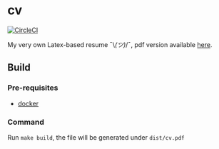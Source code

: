 # cv

[![CircleCI](https://circleci.com/gh/Ketouem/cv/tree/master.svg?style=svg)](https://circleci.com/gh/Ketouem/cv/tree/master)

My very own Latex-based resume ¯\\_(ツ)_/¯, pdf version available [here](https://public-dist.s3.amazonaws.com/cv.pdf).

## Build

### Pre-requisites

- [docker](https://www.docker.com/)

### Command

Run `make build`, the file will be generated under `dist/cv.pdf`
